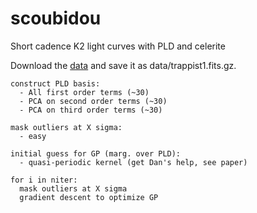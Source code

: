 # scoubidou
Short cadence K2 light curves with PLD and celerite

Download the [data](https://archive.stsci.edu/missions/k2/target_pixel_files/c12/200100000/64000/ktwo200164267-c12_spd-targ.fits.gz) and save it as data/trappist1.fits.gz.

```
construct PLD basis:
  - All first order terms (~30)
  - PCA on second order terms (~30)
  - PCA on third order terms (~30)

mask outliers at X sigma:
  - easy

initial guess for GP (marg. over PLD):
  - quasi-periodic kernel (get Dan's help, see paper)

for i in niter:
  mask outliers at X sigma
  gradient descent to optimize GP
```
